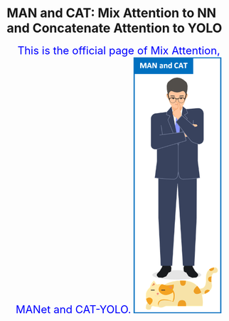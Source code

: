 # MAN and CAT: Mix Attention to NN and Concatenate Attention to YOLO
<div align="center">
  <font size="5" color="blue">This is the official page of Mix Attention, MANet and CAT-YOLO.</font>
  <img src="https://github.com/GuanRunwei/MAN-and-CAT/blob/main/logo1.png" width=200 alt="CAT-YOLO">
 </div>


